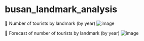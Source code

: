 # busan_landmark_analysis

🔽 Number of tourists by landmark (by year)
![image](https://github.com/hajiiiin/busan_landmark_analysis/assets/101108440/a04ebfda-5fda-45ad-8f4e-0e94fe985348)

🔽 Forecast of number of tourists by landmark (by year)
![image](https://github.com/hajiiiin/busan_landmark_analysis/assets/101108440/d015c9b0-712d-458d-a141-d9e813b00fb2)
